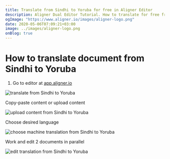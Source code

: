 ```yaml
---
title: Translate from Sindhi to Yoruba for free in Aligner Editor
description: Aligner Dual Editor Tutorial. How to translate for free from Sindhi to Yoruba. Aligner is multilingual document management platform. 
ogImage: "https://www.aligner.io/images/aligner-logo.png"
date: 2020-05-06T07:09:21+03:00
image: ../images/aligner-logo.png
onBlog: true
---
```


# How to translate document from Sindhi to Yoruba

1. Go to editor at [app.aligner.io](https://app.aligner.io "Aligner App web page")

![translate from Sindhi to Yoruba](../aligner-blank-editor.png "translate from Sindhi to Yoruba")

Copy-paste content or upload content

![upload content from Sindhi to Yoruba](../aligner-uploaded-document.png "upload content from Sindhi to Yoruba")

Choose desired language

![choose machine translation from Sindhi to Yoruba](../aligner-language-dropdown.png "choose machine translation from Sindhi to Yoruba")

Work and edit 2 documents in parallel

![edit translation from Sindhi to Yoruba](../aligner-double-sitded-editor.png "edit translation from Sindhi to Yoruba")

